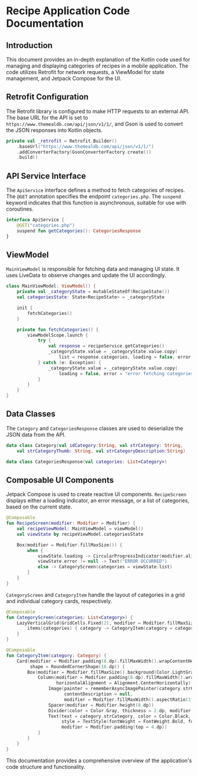 
# Recipe Application Code Documentation

## Introduction
This document provides an in-depth explanation of the Kotlin code used for managing and displaying categories of recipes in a mobile application. The code utilizes Retrofit for network requests, a ViewModel for state management, and Jetpack Compose for the UI.

## Retrofit Configuration
The Retrofit library is configured to make HTTP requests to an external API. The base URL for the API is set to `https://www.themealdb.com/api/json/v1/1/`, and Gson is used to convert the JSON responses into Kotlin objects.

```kotlin
private val _retrofit = Retrofit.Builder()
    .baseUrl("https://www.themealdb.com/api/json/v1/1/")
    .addConverterFactory(GsonConverterFactory.create())
    .build()
```

## API Service Interface
The `ApiService` interface defines a method to fetch categories of recipes. The `@GET` annotation specifies the endpoint `categories.php`. The `suspend` keyword indicates that this function is asynchronous, suitable for use with coroutines.

```kotlin
interface ApiService {
    @GET("categories.php")
    suspend fun getCategories(): CategoriesResponse
}
```

## ViewModel
`MainViewModel` is responsible for fetching data and managing UI state. It uses LiveData to observe changes and update the UI accordingly.

```kotlin
class MainViewModel: ViewModel() {
    private val _categoryState = mutableStateOf(RecipeState())
    val categoriesState: State<RecipeState> = _categoryState

    init {
        fetchCategories()
    }

    private fun fetchCategories() {
        viewModelScope.launch {
            try {
                val response = recipeService.getCategories()
                _categoryState.value = _categoryState.value.copy(
                    list = response.categories, loading = false, error = null)
            } catch (e: Exception) {
                _categoryState.value = _categoryState.value.copy(
                    loading = false, error = "error fetching categories ${e.message}")
            }
        }
    }
}
```

## Data Classes
The `Category` and `CategoriesResponse` classes are used to deserialize the JSON data from the API.

```kotlin
data class Category(val idCategory:String, val strCategory: String,
    val strCategoryThumb: String, val strCategoryDescription:String)

data class CategoriesResponse(val categories: List<Category>)
```

## Composable UI Components
Jetpack Compose is used to create reactive UI components. `RecipeScreen` displays either a loading indicator, an error message, or a list of categories, based on the current state.

```kotlin
@Composable
fun RecipeScreen(modifier: Modifier = Modifier) {
    val recipeViewModel: MainViewModel = viewModel()
    val viewState by recipeViewModel.categoriesState

    Box(modifier = Modifier.fillMaxSize()) {
        when {
            viewState.loading -> CircularProgressIndicator(modifier.align(Alignment.Center))
            viewState.error != null -> Text("ERROR OCCURRED")
            else -> CategoryScreen(categories = viewState.list)
        }
    }
}
```

`CategoryScreen` and `CategoryItem` handle the layout of categories in a grid and individual category cards, respectively.

```kotlin
@Composable
fun CategoryScreen(categories: List<Category>) {
    LazyVerticalGrid(GridCells.Fixed(2), modifier = Modifier.fillMaxSize()) {
        items(categories) { category -> CategoryItem(category = category) }
    }
}

@Composable
fun CategoryItem(category: Category) {
    Card(modifier = Modifier.padding(8.dp).fillMaxWidth().wrapContentHeight(),
         shape = RoundedCornerShape(16.dp)) {
        Box(modifier = Modifier.fillMaxSize().background(Color.LightGray)) {
            Column(modifier = Modifier.padding(8.dp).fillMaxWidth().wrapContentHeight(),
                   horizontalAlignment = Alignment.CenterHorizontally) {
                Image(painter = rememberAsyncImagePainter(category.strCategoryThumb),
                      contentDescription = null,
                      modifier = Modifier.fillMaxWidth().aspectRatio(1f).clip(RoundedCornerShape(16.dp)))
                Spacer(modifier = Modifier.height(8.dp))
                Divider(color = Color.Gray, thickness = 2.dp, modifier = Modifier.padding(vertical = 8.dp))
                Text(text = category.strCategory, color = Color.Black,
                     style = TextStyle(fontWeight = FontWeight.Bold, fontSize = 18.sp),
                     modifier = Modifier.padding(top = 4.dp))
            }
        }
    }
}
```

This documentation provides a comprehensive overview of the application's code structure and functionality.